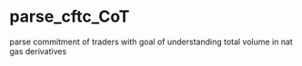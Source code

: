 # parse_cftc_CoT
parse commitment of traders with goal of understanding total volume in nat gas derivatives
